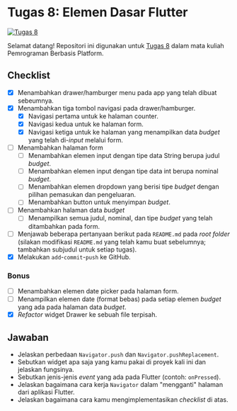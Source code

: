 # Tugas 8: Elemen Dasar Flutter

[![Tugas 8](https://img.shields.io/badge/assignment-Tugas%208-blue)](https://pbp-fasilkom-ui.github.io/ganjil-2023/assignments/tugas/tugas-8)

Selamat datang! Repositori ini digunakan untuk [Tugas 8](https://pbp-fasilkom-ui.github.io/ganjil-2023/assignments/tugas/tugas-8) dalam mata kuliah Pemrograman Berbasis Platform. 

## Checklist

- [x] Menambahkan drawer/hamburger menu pada app yang telah dibuat sebeumnya.
- [x] Menambahkan tiga tombol navigasi pada drawer/hamburger.
  - [x] Navigasi pertama untuk ke halaman counter.
  - [x] Navigasi kedua untuk ke halaman form.
  - [x] Navigasi ketiga untuk ke halaman yang menampilkan data _budget_ yang telah di-_input_ melalui form.
- [ ] Menambahkan halaman form
  - [ ] Menambahkan elemen input dengan tipe data String berupa judul _budget_.
  - [ ] Menambahkan elemen input dengan tipe data int berupa nominal _budget_.
  - [ ] Menambahkan elemen dropdown yang berisi tipe _budget_ dengan pilihan pemasukan dan pengeluaran.
  - [ ] Menambahkan button untuk menyimpan _budget_.
- [ ] Menambahkan halaman data _budget_
  - [ ] Menampilkan semua judul, nominal, dan tipe _budget_ yang telah ditambahkan pada form.
- [ ] Menjawab beberapa pertanyaan berikut pada `README.md` pada _root folder_ (silakan modifikasi `README.md` yang telah kamu buat sebelumnya; tambahkan subjudul untuk setiap tugas).
- [x] Melakukan `add`-`commit`-`push` ke GitHub.

### Bonus

- [ ] Menambahkan elemen date picker pada halaman form.
- [ ] Menampilkan elemen date (format bebas) pada setiap elemen _budget_ yang ada pada halaman data _budget_.
- [x] _Refactor_ widget Drawer ke sebuah file terpisah.
## Jawaban

- Jelaskan perbedaan `Navigator.push` dan `Navigator.pushReplacement`.
- Sebutkan widget apa saja yang kamu pakai di proyek kali ini dan jelaskan fungsinya.
- Sebutkan jenis-jenis _event_ yang ada pada Flutter (contoh: `onPressed`).
- Jelaskan bagaimana cara kerja `Navigator` dalam "mengganti" halaman dari aplikasi Flutter.
- Jelaskan bagaimana cara kamu mengimplementasikan _checklist_ di atas.